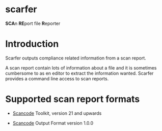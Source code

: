 # scarfer

**SCA**n **RE**port file **R**eporter

# Introduction

Scarfer outputs compliance related information from a scan report.

A scan report contain lots of information about a file and it is
sometimes cumbersome to as en editor to extract the information
wanted. Scarfer provides a command line access to scan reports.

# Supported scan report formats

* [Scancode](https://github.com/nexB/scancode-toolkit) Toolkit, version 21 and upwards

* [Scancode](https://github.com/nexB/scancode-toolkit) Output Format version 1.0.0






